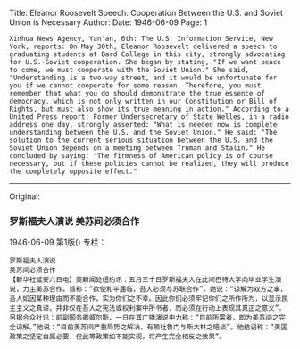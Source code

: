 Title: Eleanor Roosevelt Speech: Cooperation Between the U.S. and Soviet Union is Necessary
Author:
Date: 1946-06-09
Page: 1

    Xinhua News Agency, Yan'an, 6th: The U.S. Information Service, New York, reports: On May 30th, Eleanor Roosevelt delivered a speech to graduating students at Bard College in this city, strongly advocating for U.S.-Soviet cooperation. She began by stating, "If we want peace to come, we must cooperate with the Soviet Union." She said, "Understanding is a two-way street, and it would be unfortunate for you if we cannot cooperate for some reason. Therefore, you must remember that what you do should demonstrate the true essence of democracy, which is not only written in our Constitution or Bill of Rights, but must also show its true meaning in action." According to a United Press report: Former Undersecretary of State Welles, in a radio address one day, strongly asserted: "What is needed now is complete understanding between the U.S. and the Soviet Union." He said: "The solution to the current serious situation between the U.S. and the Soviet Union depends on a meeting between Truman and Stalin." He concluded by saying: "The firmness of American policy is of course necessary, but if these policies cannot be realized, they will produce the completely opposite effect."



<hr /> 

Original: 


### 罗斯福夫人演说  美苏间必须合作

1946-06-09
第1版()
专栏：

    罗斯福夫人演说
    美苏间必须合作
    【新华社延安六日电】美新闻处纽约讯：五月三十日罗斯福夫人在此间巴特大学向毕业学生演说，力主美苏合作。首称：“欲使和平届临，吾人必须与苏联合作”。她说：“谅解为双方之事，吾人如因某种理由而不能合作，实为你们之不幸。因此你们必须牢记你们之所作所为，以显示民主主义之真谛，并非仅在吾人之宪法或权利案中所书者，而必须在行动上表现其真正之意义”。另据合众社讯：前副国务卿威尔斯，一日在其广播演说中力称：“目前所需者，即为美苏间之完全谅解。”他说：“目前美苏间严重局势之解决，有赖杜鲁门与斯大林之晤谈”。他结语称：“美国政策之坚定自属必要，但此等政策如不能实现，将产生完全相反之效果”。
